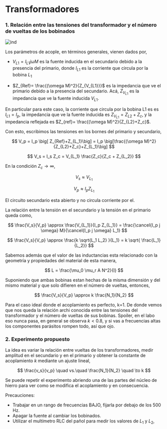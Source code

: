 # Transformadores

### 1. Relación entre las tensiones del transformador y el número de vueltas de los bobinados

![ind](https://drive.google.com/file/d/145HiU2vCklTikDXXc9An5i923aeif-1D/view?usp=sharing)



Los parámetros de acople, en términos generales, vienen dados por,

- $V_{L1} = I_{L1} j \omega M$ es la fuente inducida en el secundario debido a la presencia del primario, donde $I_{L1}$ es la corriente que circula por la bobina $L_1$

- $Z_{Ref}= \frac{(\omega M)^2}{Z_{V_{L1}}}$ es la impedancia que ve el primario debido a la presencia del secundario. Acá, $Z_{V_{L1}}$ es la impedancia que ve la fuente inducida $V_{L1}$. 

En particular para este caso, la corriente que circula por la bobina L1 es es $I_{L1}=I_p$, la impedancia que ve la fuente inducida es $Z_{V_{L1}} = Z_{L2}+Z_c$, y la impedancia reflejada es $Z_{ref}= \frac{(\omega M)^2}{Z_{L2}+Z_c}$.


Con esto, escribimos las tensiones en los bornes del primario y secundario,

$$
V_p =  I_p \big[ Z_{Ref}+Z_{L_1}\big] = I_p \big[\frac{(\omega M)^2}{Z_{L2}+Z_c}+Z_{L_1}\big]
$$

$$
V_s = I_s Z_c = V_{L_1} \frac{Z_c}{Z_c + Z_{L_2}}
$$

En la condición $Z_c \to \infty$, 

$$
V_s \approx V_{L_1}
$$

$$
V_p \approx I_p Z_{L_1}
$$


El circuito secundario esta abierto y no circula corriente por el.

La relación entre la tensión en el secundario y la tensión en el primario queda como,

$$
\frac{V_s}{V_p} \approx \frac{V_{L_1}}{I_p Z_{L_1}} = 
\frac{\cancel{I_p j \omega} M}{\cancel{I_p j \omega} L_1}
$$

$$
\frac{V_s}{V_p} \approx \frac{k \sqrt{L_1 L_2} }{L_1} = k \sqrt{ \frac{L_1}{L_2}}
$$

Sabemos además que el valor de las inductancias esta relacionado con la geometría y propiedades del material de esta manera,

$$
L = \frac{\mu_0 \mu_r A N^2}{l}
$$

Suponiendo que ambas bobinas estan hechas de la misma dimensión y del mismo material y que solo difieren en el número de vueltas, entonces,

$$
\frac{V_s}{V_p} \approx k \frac{N_1}{N_2}
$$

Para el caso ideal donde el acoplamiento es perfecto, k=1. De donde vemos que nos queda la relación archi conocida entre las tensiones del transformador y el número de vueltas de sus bobinas. Spoiler, en el labo eso nunca pasa, en general se observa $k<0.8$, y si vas a frecuencias altas los componentes parásitos rompen todo, así que ojo.

### 2. Experimento propuesto

La idea es variar la relación entre vueltas de los transformadores, medir amplitud en el secundario y en el primario y obtener la constante de acoplamiento $k$ mediante un ajuste lineal,

$$
\frac{v_s}{v_p} \quad vs.\quad \frac{N_1}{N_2} \quad \to k
$$


Se puede repetir el experimento abriendo una de las partes del núcleo de hierro para ver como se modifica el acoplamiento y en consecuencia.

Precauciones:
- Trabajar en un rango de frecuencias BAJO, fijarla por debajo de los $500$ Hz.
- Apagar la fuente al cambiar los bobinados.
- Utilizar el multímetro RLC del pañol para medir los valores de $L_1$ y $L_2$, 



